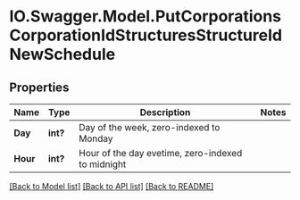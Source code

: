 # IO.Swagger.Model.PutCorporationsCorporationIdStructuresStructureIdNewSchedule
## Properties

Name | Type | Description | Notes
------------ | ------------- | ------------- | -------------
**Day** | **int?** | Day of the week, zero-indexed to Monday | 
**Hour** | **int?** | Hour of the day evetime, zero-indexed to midnight | 

[[Back to Model list]](../README.md#documentation-for-models) [[Back to API list]](../README.md#documentation-for-api-endpoints) [[Back to README]](../README.md)


